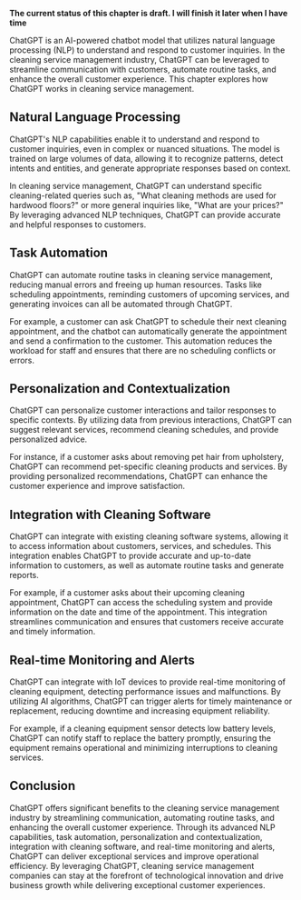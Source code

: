 **The current status of this chapter is draft. I will finish it later when I have time**

ChatGPT is an AI-powered chatbot model that utilizes natural language processing (NLP) to understand and respond to customer inquiries. In the cleaning service management industry, ChatGPT can be leveraged to streamline communication with customers, automate routine tasks, and enhance the overall customer experience. This chapter explores how ChatGPT works in cleaning service management.

Natural Language Processing
---------------------------

ChatGPT's NLP capabilities enable it to understand and respond to customer inquiries, even in complex or nuanced situations. The model is trained on large volumes of data, allowing it to recognize patterns, detect intents and entities, and generate appropriate responses based on context.

In cleaning service management, ChatGPT can understand specific cleaning-related queries such as, "What cleaning methods are used for hardwood floors?" or more general inquiries like, "What are your prices?" By leveraging advanced NLP techniques, ChatGPT can provide accurate and helpful responses to customers.

Task Automation
---------------

ChatGPT can automate routine tasks in cleaning service management, reducing manual errors and freeing up human resources. Tasks like scheduling appointments, reminding customers of upcoming services, and generating invoices can all be automated through ChatGPT.

For example, a customer can ask ChatGPT to schedule their next cleaning appointment, and the chatbot can automatically generate the appointment and send a confirmation to the customer. This automation reduces the workload for staff and ensures that there are no scheduling conflicts or errors.

Personalization and Contextualization
-------------------------------------

ChatGPT can personalize customer interactions and tailor responses to specific contexts. By utilizing data from previous interactions, ChatGPT can suggest relevant services, recommend cleaning schedules, and provide personalized advice.

For instance, if a customer asks about removing pet hair from upholstery, ChatGPT can recommend pet-specific cleaning products and services. By providing personalized recommendations, ChatGPT can enhance the customer experience and improve satisfaction.

Integration with Cleaning Software
----------------------------------

ChatGPT can integrate with existing cleaning software systems, allowing it to access information about customers, services, and schedules. This integration enables ChatGPT to provide accurate and up-to-date information to customers, as well as automate routine tasks and generate reports.

For example, if a customer asks about their upcoming cleaning appointment, ChatGPT can access the scheduling system and provide information on the date and time of the appointment. This integration streamlines communication and ensures that customers receive accurate and timely information.

Real-time Monitoring and Alerts
-------------------------------

ChatGPT can integrate with IoT devices to provide real-time monitoring of cleaning equipment, detecting performance issues and malfunctions. By utilizing AI algorithms, ChatGPT can trigger alerts for timely maintenance or replacement, reducing downtime and increasing equipment reliability.

For example, if a cleaning equipment sensor detects low battery levels, ChatGPT can notify staff to replace the battery promptly, ensuring the equipment remains operational and minimizing interruptions to cleaning services.

Conclusion
----------

ChatGPT offers significant benefits to the cleaning service management industry by streamlining communication, automating routine tasks, and enhancing the overall customer experience. Through its advanced NLP capabilities, task automation, personalization and contextualization, integration with cleaning software, and real-time monitoring and alerts, ChatGPT can deliver exceptional services and improve operational efficiency. By leveraging ChatGPT, cleaning service management companies can stay at the forefront of technological innovation and drive business growth while delivering exceptional customer experiences.
